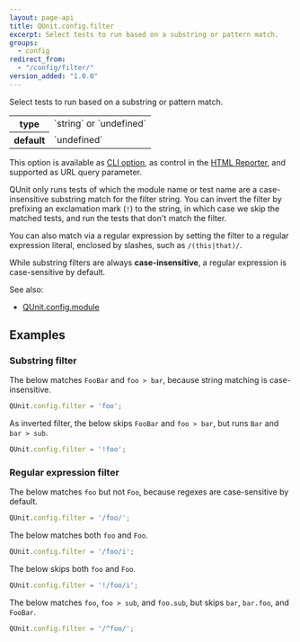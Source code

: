 ```yaml
---
layout: page-api
title: QUnit.config.filter
excerpt: Select tests to run based on a substring or pattern match.
groups:
  - config
redirect_from:
  - "/config/filter/"
version_added: "1.0.0"
---
```


Select tests to run based on a substring or pattern match.

<table>
<tr>
  <th>type</th>
  <td markdown="span">`string` or `undefined`</td>
</tr>
<tr>
  <th>default</th>
  <td markdown="span">`undefined`</td>
</tr>
</table>

<p class="note" markdown="1">

This option is available as [CLI option](../../cli.md), as control in the [HTML Reporter](../../intro.md#in-the-browser), and supported as URL query parameter.

</p>

QUnit only runs tests of which the module name or test name are a case-insensitive substring match for the filter string. You can invert the filter by prefixing an exclamation mark (`!`) to the string, in which case we skip the matched tests, and run the tests that don't match the filter.

You can also match via a regular expression by setting the filter to a regular expression literal, enclosed by slashes, such as `/(this|that)/`.

While substring filters are always **case-insensitive**, a regular expression is case-sensitive by default.

See also:
* [QUnit.config.module](./module.md)

## Examples

### Substring filter

The below matches `FooBar` and `foo > bar`, because string matching is case-insensitive.

```js
QUnit.config.filter = 'foo';
```

As inverted filter, the below skips `FooBar` and `foo > bar`, but runs `Bar` and `bar > sub`.

```js
QUnit.config.filter = '!foo';
```

### Regular expression filter

The below matches `foo` but not `Foo`, because regexes are case-sensitive by default.

```js
QUnit.config.filter = '/foo/';
```

The below matches both `foo` and `Foo`.

```js
QUnit.config.filter = '/foo/i';
```

The below skips both `foo` and `Foo`.

```js
QUnit.config.filter = '!/foo/i';
```

The below matches `foo`, `foo > sub`, and `foo.sub`, but skips `bar`, `bar.foo`, and `FooBar`.

```js
QUnit.config.filter = '/^foo/';
```
